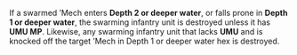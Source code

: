 If a swarmed ’Mech enters **Depth 2 or deeper water**, or falls prone in **Depth 1 or deeper water**, the swarming infantry unit is destroyed unless it has **UMU MP**. Likewise, any swarming infantry unit that lacks **UMU** and is knocked off the target ’Mech in Depth 1 or deeper water hex is destroyed.  
